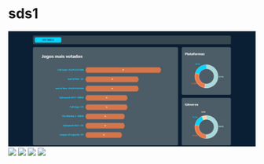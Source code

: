 # sds1

<img src=application-images/0.jpg />
<img src=application-images/0(1).jpg />
<img src=application-images/0(2).jpg />
<img src=application-images/0(3).jpg />
<img src=application-images/0(4).jpg />

